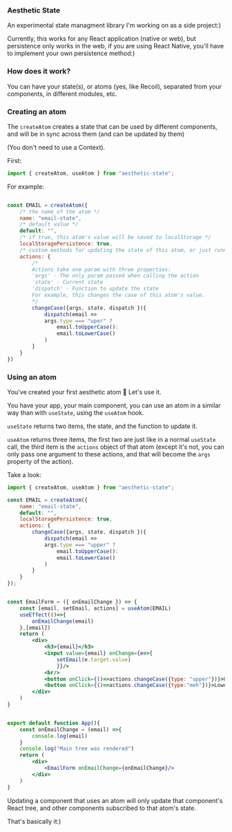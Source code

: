 ### Aesthetic State

An experimental state managment library I'm working on as a side project:)

Currently, this works for any React application (native or web), but persistence only works in the web, if you are using React Native, you'll have to implement your own persistence method:)

### How does it work?

You can have your state(s), or atoms (yes, like Recoil), separated from your components, in different modules, etc.

### Creating an atom

The `createAtom` creates a state that can be used by different components, and will be in sync across them (and can be updated by them)

(You don't need to use a Context).


First:

```jsx
import { createAtom, useAtom } from "aesthetic-state";
```

For example:

```jsx

const EMAIL = createAtom({
    /* the name of the atom */
    name: "email-state",
    /* default value */
    default: "",
    /* if true, this atom's value will be saved to localStorage */
    localStoragePersistence: true,
    /* custom methods for updating the state of this atom, or just running some code */
    actions: {
        /*
        Actions take one param with three properties:
        'args' - The only param passed when calling the action
        'state' - Current state
        'dispatch' - Function to update the state
        For example, this changes the case of this atom's value.
        */
        changeCase({args, state, dispatch }){
            dispatch(email => 
            args.type === "uper" ?
                email.toUpperCase():
                email.toLowerCase()
            )
        }
    }
})

```

### Using an atom

You've created your first aesthetic atom 🎉
Let's use it.

You have your app, your main component, you can use an atom in a similar way than with `useState`, using the `useAtom` hook.

`useState` returns two items, the state, and the function to update it.

`useAtom` returns three items, the first two are just like in a normal `useState` call, the third item is the `actions` object of that atom (except it's not, you can only pass one argument to these actions, and that will become the `args` property of the action).

Take a look:

```jsx
import { createAtom, useAtom } from "aesthetic-state";

const EMAIL = createAtom({
    name: "email-state",
    default: "",
    localStoragePersistence: true,
    actions: {
        changeCase({args, state, dispatch }){
            dispatch(email => 
            args.type === "upper" ?
                email.toUpperCase():
                email.toLowerCase()
            )
        }
    }
});


const EmailForm = ({ onEmailChange }) => {
    const [email, setEmail, actions] = useAtom(EMAIL)
    useEffect(()=>{
        onEmailChange(email)
    },[email])
    return (
        <div>
            <h3>{email}</h3>
            <input value={email} onChange={e=>{
                setEmail(e.target.value)
                }}/>
            <br/>
            <button onClick={()=>actions.changeCase({type: "upper"})}>Uppercase</button>
            <button onClick={()=>actions.changeCase({type:"meh"})}>Lowercase</button>
        </div>
    )
}


export default function App(){
    const onEmailChange = (email) =>{
        console.log(email)
    }
    console.log("Main tree was rendered")
    return (
        <div>
            <EmailForm onEmailChange={onEmailChange}/>
        </div>
    )
}
```

Updating a component that uses an atom will only update that component's React tree, and other components subscribed to that atom's state.

That's basically it:)